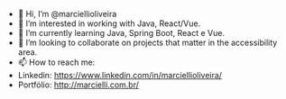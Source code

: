 - 👋 Hi, I’m @marciellioliveira
- 👀 I’m interested in working with Java, React/Vue.
- 🌱 I’m currently learning Java, Spring Boot, React e Vue.
- 💞️ I’m looking to collaborate on projects that matter in the accessibility area.
- 📫 How to reach me:
- Linkedin: https://www.linkedin.com/in/marciellioliveira/
- Portfólio: http://marcielli.com.br/

<!---
marciellioliveira/marciellioliveira is a ✨ special ✨ repository because its `README.md` (this file) appears on your GitHub profile.
You can click the Preview link to take a look at your changes.
--->
